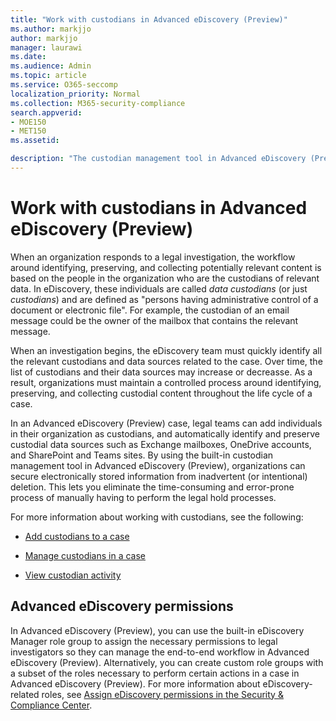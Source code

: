 ```yaml
---
title: "Work with custodians in Advanced eDiscovery (Preview)"
ms.author: markjjo
author: markjjo
manager: laurawi
ms.date: 
ms.audience: Admin
ms.topic: article
ms.service: O365-seccomp
localization_priority: Normal
ms.collection: M365-security-compliance 
search.appverid: 
- MOE150
- MET150
ms.assetid: 

description: "The custodian management tool in Advanced eDiscovery (Preview) lets you manage the workflow around identifying, preserving, and collecting data that's associated with the people of interest in a legal case."
---
```


# Work with custodians in Advanced eDiscovery (Preview)

When an organization responds to a legal investigation, the workflow around identifying, preserving, and collecting potentially relevant content is based on the people in the organization who are the custodians of relevant data. In eDiscovery, these individuals are called *data custodians* (or just *custodians*) and are defined as "persons having administrative control of a document or electronic file". For example, the custodian of an email message could be the owner of the mailbox that contains the relevant message.  

When an investigation begins, the eDiscovery team must quickly identify all the relevant custodians and data sources related to the case. Over time, the list of custodians and their data sources may increase or decreasse. As a result, organizations must maintain a controlled process around identifying, preserving, and collecting custodial content throughout the life cycle of a case.

In an Advanced eDiscovery (Preview) case, legal teams can add individuals in their organization as custodians, and automatically identify and preserve custodial data sources such as Exchange mailboxes, OneDrive accounts, and SharePoint and Teams sites. By using the built-in custodian management tool in Advanced eDiscovery (Preview), organizations can secure electronically stored information from inadvertent (or intentional) deletion. This lets you eliminate the time-consuming and error-prone process of manually having to perform the legal hold processes. 

For more information about working with custodians, see the following: 

- [Add custodians to a case](add-custodians-to-case.md)

- [Manage custodians in a case](manage-new-custodians.md)

- [View custodian activity](view-custodian-activity.md)

## Advanced eDiscovery permissions

In Advanced eDiscovery (Preview), you can use the built-in eDiscovery Manager role group to assign the necessary permissions to legal investigators so they can manage the end-to-end workflow in Advanced eDiscovery (Preview). Alternatively, you can create custom role groups with a subset of the roles necessary to perform certain actions in a case in Advanced eDiscovery (Preview). For more information about eDiscovery-related roles, see [Assign eDiscovery permissions in the Security & Compliance Center](../assign-ediscovery-permissions.md).
